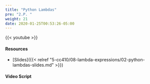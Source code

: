 ```yaml
---
title: "Python Lambdas"
pre: "2.P. "
weight: 21
date: 2020-01-25T00:53:26-05:00
---
```


{{< youtube >}}

<!-- TODO FIXME -->

#### Resources

* [Slides]({{< relref "5-cc410/08-lambda-expressions/02-python-lambdas-slides.md" >}})

#### Video Script

